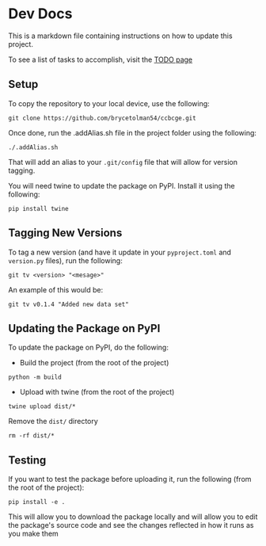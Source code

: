 # Dev Docs

This is a markdown file containing instructions on how to update this project.

To see a list of tasks to accomplish, visit the [TODO page](TODO.md)

## Setup

To copy the repository to your local device, use the following:
```
git clone https://github.com/brycetolman54/ccbcge.git
```

Once done, run the .addAlias.sh file in the project folder using the following:
```
./.addAlias.sh
```

That will add an alias to your `.git/config` file that will allow for version tagging.


You will need twine to update the package on PyPI. Install it using the following:
```
pip install twine
```

## Tagging New Versions

To tag a new version (and have it update in your `pyproject.toml` and `version.py` files), run the following:
```
git tv <version> "<mesage>"
```

An example of this would be:
```
git tv v0.1.4 "Added new data set"
```

## Updating the Package on PyPI

To update the package on PyPI, do the following:

- Build the project (from the root of the project)
```
python -m build
```

- Upload with twine (from the root of the project)
```
twine upload dist/*
```

Remove the `dist/` directory
```
rm -rf dist/*
```

## Testing

If you want to test the package before uploading it, run the following (from the root of the project):
```
pip install -e .
```

This will allow you to download the package locally and will allow you to edit the package's source code and see the changes reflected in how it runs as you make them
